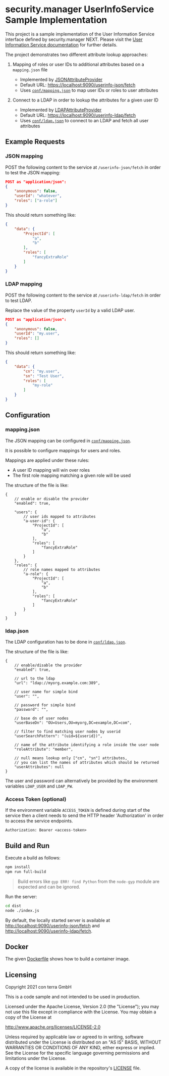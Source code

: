 # security.manager UserInfoService Sample Implementation

This project is a sample implementation of the User Information Service interface defined by security.manager NEXT.
Please visit the [User Information Service documentation](https://docs.conterra.de/en/securitymanager-next/latest/reference/extensions/userinfoservice.html) for further details.

The project demonstrates two different attribute lookup approaches:

   1. Mapping of roles or user IDs to additional attributes based on a `mapping.json` file
      - Implemented by [JSONAttributeProvider](./src/jsonmapping/JSONAttributeProvider.ts)
      - Default URL: <https://localhost:9090/userinfo-json/fetch>
      - Uses [`conf/mapping.json`](./resources/mapping.json) to map user IDs or roles to user attributes

   2. Connect to a LDAP in order to lookup the attributes for a given user ID
      - Implemented by [LDAPAttributeProvider](./src/ldap/LDAPAttributeProvider.ts)
      - Default URL: <https://localhost:9090/userinfo-ldap/fetch>
      - Uses [`conf/ldap.json`](./resources/ldap.json) to connect to an LDAP and fetch all user attributes

## Example Requests

### JSON mapping

POST the following content to the service at `/userinfo-json/fetch` in order to test the JSON mapping:

```json
POST as "application/json":
{
    "anonymous": false,
    "userId": "whatever",
    "roles": ["a-role"]
}
```

This should return something like:

```json
{
    "data": {
        "ProjectId": [
            "a",
            "b"
        ],
        "roles": [
            "fancyExtraRole"
        ]
    }
}
```

### LDAP mapping

POST the following content to the service at `/userinfo-ldap/fetch` in order to test LDAP.

Replace the value of the property `userId` by a valid LDAP user.

```json
POST as "application/json":
{
    "anonymous": false,
    "userId": "my.user",
    "roles": []
}
```

This should return something like:

```json
{
    "data": {
        "cn": "my.user",
        "sn": "Test User",
        "roles": [
            "my-role"
        ]
    }
}
```

## Configuration

### mapping.json

The JSON mapping can be configured in [`conf/mapping.json`](./resources/mapping.json).

It is possible to configure mappings for users and roles.

Mappings are applied under these rules:

- A user ID mapping will win over roles
- The first role mapping matching a given role will be used

The structure of the file is like:

```jsonc
{
    // enable or disable the provider
    "enabled": true,

    "users": {
        // user ids mapped to attributes
        "a-user-id": {
            "ProjectId": [
                "a",
                "b"
            ],
            "roles": [
                "fancyExtraRole"
            ]
        }
    },
    "roles": {
        // role names mapped to attributes
        "a-role": {
            "ProjectId": [
                "a",
                "b"
            ],
            "roles": [
                "fancyExtraRole"
            ]
        }
    }
}
```

### ldap.json

The LDAP configuration has to be done in [`conf/ldap.json`](./resources/ldap.json).

The structure of the file is like:

```jsonc
{
    // enable/disable the provider
    "enabled": true,

    // url to the ldap
    "url": "ldap://myorg.example.com:389",

    // user name for simple bind
    "user": "",

    // password for simple bind
    "password": "",

    // base dn of user nodes
    "userBaseDn": "OU=Users,OU=myorg,DC=example,DC=com",

    // filter to find matching user nodes by userid
    "userSearchPattern": "(uid=${userid})",

    // name of the attribute identifying a role inside the user node
    "roleAttribute": "member",

    // null means lookup only ["cn", "sn"] attributes,
    // you can list the names of attributes which should be returned
    "userAttributes": null
}
```

The user and password can alternatively be provided by the environment variables `LDAP_USER` and `LDAP_PW`.

### Access Token (optional)

If the environment variable `ACCESS_TOKEN` is defined during start of the service then a client needs to send the HTTP header 'Authorization' in order to access the service endpoints.

```plain
Authorization: Bearer <access-token>
```

## Build and Run

Execute a build as follows:

```sh
npm install
npm run full-build
```

> Build errors like `gyp ERR! find Python` from the `node-gyp` module are expected and can be ignored.

Run the server:

```sh
cd dist
node ./index.js
```

By default, the locally started server is available at <http://localhost:9090/userinfo-json/fetch> and <http://localhost:9090/userinfo-ldap/fetch>.

## Docker

The given [Dockerfile](./Dockerfile) shows how to build a container image.

## Licensing

Copyright 2021 con terra GmbH

This is a code sample and not intended to be used in production.

Licensed under the Apache License, Version 2.0 (the "License"); you may not use this file except in compliance with the License. You may obtain a copy of the License at

<http://www.apache.org/licenses/LICENSE-2.0>

Unless required by applicable law or agreed to in writing, software distributed under the License is distributed on an "AS IS" BASIS, WITHOUT WARRANTIES OR CONDITIONS OF ANY KIND, either express or implied. See the License for the specific language governing permissions and limitations under the License.

A copy of the license is available in the repository's [LICENSE](LICENSE) file.
